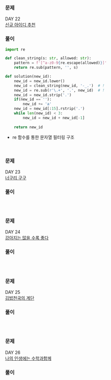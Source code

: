 ### 문제

DAY 22  
[신규 아이디 추천](https://school.programmers.co.kr/learn/courses/30/lessons/72410)

<!-- 반복 이해: 🟢   -->
<!-- 반복 풀이: 🔵 -->

### 풀이

```python
import re

def clean_string(s: str, allowed: str):
    pattern = f'[^a-z0-9{re.escape(allowed)}]'
    return re.sub(pattern, '', s)

def solution(new_id):    
    new_id = new_id.lower()
    new_id = clean_string(new_id, '-_.')  # !
    new_id = re.sub(r'\.+', '.', new_id)  # !
    new_id = new_id.strip('.')
    if(new_id == ''):
        new_id += 'a'
    new_id = new_id[:15].rstrip('.')
    while len(new_id) < 3:
        new_id = new_id + new_id[-1]
    
    return new_id
```

- re 함수를 통한 문자열 필터링 구조

<br/>

### 문제

DAY 23  
[너구리 구구](https://www.acmicpc.net/problem/18126)

<!-- 반복 이해: 🟢   -->
<!-- 반복 풀이: 🔵 -->

### 풀이

```python

```

<br/>


### 문제

DAY 24  
[강아지는 많을 수록 좋다](https://www.acmicpc.net/problem/27971)

<!-- 반복 이해: 🟢   -->
<!-- 반복 풀이: 🔵 -->

### 풀이

```python

```

<br/>


### 문제

DAY 25  
[김밥천국의 계단](https://www.acmicpc.net/problem/28069)

<!-- 반복 이해: 🟢   -->
<!-- 반복 풀이: 🔵 -->

### 풀이

```python

```

<br/>


### 문제

DAY 26  
[나의 인생에는 수학과함께](https://www.acmicpc.net/problem/17265)

<!-- 반복 이해: 🟢   -->
<!-- 반복 풀이: 🔵 -->

### 풀이

```python

```

<br/>
